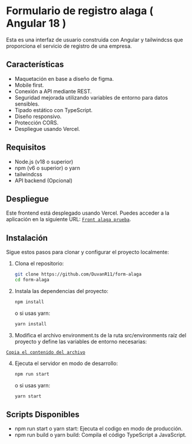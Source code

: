 # Formulario de registro alaga ( Angular 18 )

Esta es una interfaz de usuario construida con Angular y tailwindcss que proporciona el servicio de registro de una empresa.

## Características

- Maquetación en base a diseño de figma.
- Mobile first.
- Conexión a API mediante REST.
- Seguridad mejorada utilizando variables de entorno para datos sensibles.
- Tipado estático con TypeScript.
- Diseño responsivo.
- Protección CORS.
- Despliegue usando Vercel. 

## Requisitos
- Node.js (v18 o superior)
- npm (v6 o superior) o yarn
- tailwindcss
- API backend (Opcional)

## Despliegue
Este frontend está desplegado usando Vercel. Puedes acceder a la aplicación en la siguiente URL:
[`Front alaga prueba`](registre.devduvan.tech). 

## Instalación

Sigue estos pasos para clonar y configurar el proyecto localmente:

1. Clona el repositorio:

   ```bash
   git clone https://github.com/DuvanR11/form-alaga
   cd form-alaga

2. Instala las dependencias del proyecto:

    ```bash
    npm install
    ```
    
    o si usas yarn:
   
    ```bash
    yarn install
    ```
    
3. Modifica el archivo environment.ts de la ruta src/environments raíz del proyecto y define las variables de entorno necesarias:

 [`Copia el contenido del archivo`](https://docs.google.com/document/d/12Y3hu42Btssa-SSDKGrwBCPGlHIQo8S4XUqdLBlo9TA/edit)

4. Ejecuta el servidor en modo de desarrollo:

    ```bash
    npm run start
    ```

    o si usas yarn:

    ```bash
    yarn start
    ```

## Scripts Disponibles

- npm run start o yarn start: Ejecuta el codigo en modo de producción.
- npm run build o yarn build: Compila el código TypeScript a JavaScript.

